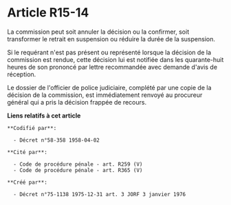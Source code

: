 # Article R15-14

La commission peut soit annuler la décision ou la confirmer, soit transformer le retrait en suspension ou réduire la durée de
la suspension.

Si le requérant n'est pas présent ou représenté lorsque la décision de la commission est rendue, cette décision lui est
notifiée dans les quarante-huit heures de son prononcé par lettre recommandée avec demande d'avis de réception.

Le dossier de l'officier de police judiciaire, complété par une copie de la décision de la commission, est immédiatement
renvoyé au procureur général qui a pris la décision frappée de recours.

**Liens relatifs à cet article**

	**Codifié par**:

	  - Décret n°58-358 1958-04-02

	**Cité par**:

	  - Code de procédure pénale - art. R259 (V)
	  - Code de procédure pénale - art. R365 (V)

	**Créé par**:

	  - Décret n°75-1138 1975-12-31 art. 3 JORF 3 janvier 1976
